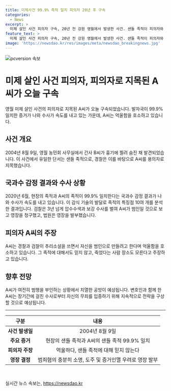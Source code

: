 ```yaml
---
title: 미제사건 99.9% 족적 일치 피의자 20년 후 구속
categories:
  - News
excerpt: >
  미제 살인 사건 피의자 구속, 20년 전 강원 영월에서 발생한 사건. 샌들 족적이 피의자와 99.9% 일치하는 국과수 감정 결과 발표. 피의자는 억울함을 호소하며 범행 부인. 경찰의 재수사로 수사 속도, 영장 심사로 구속 결정. A씨의 변호인 경찰과 검찰이 추리소설 쓰며 범인 만들려고 주장. 범인 소명되어 영장 발부, 치열한 공방 예상.
feature_text: >
  미제 살인 사건 피의자 구속, 20년 전 강원 영월에서 발생한 사건. 샌들 족적이 피의자와 99.9% 일치하는 국과수 감정 결과 발표. 피의자는 억울함을 호소하며 범행 부인. 경찰의 재수사로 수사 속도, 영장 심사로 구속 결정. A씨의 변호인 경찰과 검찰이 추리소설 쓰며 범인 만들려고 주장. 범인 소명되어 영장 발부, 치열한 공방 예상.
image: 'https://newsdao.kr/res/images/meta/newsdao_breakingnews.jpg'
---
```


<p><img src="https://newsdao.kr/res/images/meta/newsdao_breakingnews.jpg" alt="pcversion 속보" /></p>

<h1>미제 살인 사건 피의자, 피의자로 지목된 A씨가 오늘 구속</h1>

<p data-ke-size="size16">영월 미제 살인 사건의 피의자로 지목된 A씨가 오늘 구속되었습니다. 발자국이 99.9% 일치한 증거가 나와 수사가 속도를 내고 있는 가운데, A씨는 억울함을 호소하고 있습니다.</p>

<h2 data-ke-size="size26">사건 개요</h2>

<p data-ke-size="size16">2004년 8월 9일, 영월 농민회 사무실에서 간사 B씨가 흉기에 찔려 숨진 채 발견되었습니다. 이 사건에서 유일한 단서는 샌들 족적으로, 경찰은 이를 바탕으로 A씨를 용의자로 지목했습니다.</p>

<h2 data-ke-size="size26">국과수 감정 결과와 수사 상황</h2>

<p data-ke-size="size16">2020년 6월, 현장의 족적과 A씨의 족적이 99.9% 일치한다는 국과수 감정 결과가 나와 수사가 속도를 내고 있습니다. 이 감식 기술의 발달로 족적의 특징점 10여 개를 분석한 결과입니다. 검찰은 3년 넘게 압수수색과 보강 수사를 벌여 A씨가 범인일 것으로 보고 영장을 청구했고, 법원은 영장을 발부했습니다.</p>

<h2 data-ke-size="size26">피의자 A씨의 주장</h2>

<p data-ke-size="size16">A씨는 경찰과 검찰이 추리소설을 쓰면서 자신을 범인으로 만들려고 한다며 억울함을 호소하고 있습니다. 그 족적에 대해서도 믿지 않고, 죽었다는 사람 장소도 모른다고 주장하고 있습니다.</p>

<h2 data-ke-size="size26">향후 전망</h2>

<p data-ke-size="size16">A씨가 여전히 범행을 부인하는 상황에서 치열한 공방이 예상됩니다. 변호인과 함께 한 A씨는 장기간에 걸친 수사로부터 자신의 무죄를 입증하기 위해 지속적으로 전략을 구상할 것으로 예상됩니다.</p>

<hr>

<table>
    <thead>
        <tr>
            <th style="text-align: center;">구분</th>
            <th style="text-align: center;">내용</th>
        </tr>
    </thead>
    <tbody>
        <tr>
            <td style="text-align: center;"><b>사건 발생일</b></td>
            <td style="text-align: center;">2004년 8월 9일</td>
        </tr>
        <tr>
            <td style="text-align: center;"><b>주요 증거</b></td>
            <td style="text-align: center;">현장의 샌들 족적과 A씨의 샌들 족적 99.9% 일치</td>
        </tr>
        <tr>
            <td style="text-align: center;"><b>피의자 주장</b></td>
            <td style="text-align: center;">억울하다, 샌들 족적에 대해 믿지 않는다</td>
        </tr>
        <tr>
            <td style="text-align: center;"><b>영장 결정</b></td>
            <td style="text-align: center;">범죄혐의 충분히 소명, 도주 및 증거인멸 우려로 영장 발부</td>
        </tr>
    </tbody>
</table>

<p data-ke-size="size16">&nbsp;</p>
실시간 뉴스 속보는, <a href="https://newsdao.kr" rel="dofollow">https://newsdao.kr</a>


